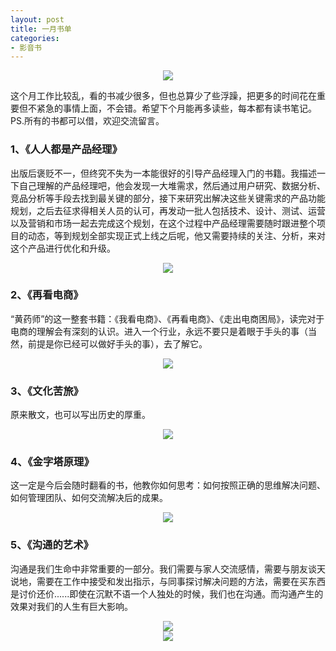 ```yaml
---
layout: post
title: 一月书单
categories:
- 影音书
---
```

<CENTER><IMG SRC="http://i12.tietuku.com/770b9704b8f182ed.png"></CENTER>

这个月工作比较乱，看的书减少很多，但也总算少了些浮躁，把更多的时间花在重要但不紧急的事情上面，不会错。希望下个月能再多读些，每本都有读书笔记。PS.所有的书都可以借，欢迎交流留言。

### 1、《人人都是产品经理》

出版后褒贬不一，但终究不失为一本能很好的引导产品经理入门的书籍。我描述一下自己理解的产品经理吧，他会发现一大堆需求，然后通过用户研究、数据分析、竞品分析等手段去找到最关键的部分，接下来研究出解决这些关键需求的产品功能规划，之后去征求得相关人员的认可，再发动一批人包括技术、设计、测试、运营以及营销和市场一起去完成这个规划，在这个过程中产品经理需要随时跟进整个项目的动态，等到规划全部实现正式上线之后呢，他又需要持续的关注、分析，来对这个产品进行优化和升级。

<CENTER><IMG SRC="http://i12.tietuku.com/04ff81ab491dea81.png"></CENTER>

### 2、《再看电商》

“黄药师”的这一整套书籍：《我看电商》、《再看电商》、《走出电商困局》，读完对于电商的理解会有深刻的认识。进入一个行业，永远不要只是着眼于手头的事（当然，前提是你已经可以做好手头的事），去了解它。

<CENTER><IMG SRC="http://i12.tietuku.com/fb90f1c651bd1b02.png"></CENTER>

### 3、《文化苦旅》
原来散文，也可以写出历史的厚重。

<CENTER><IMG SRC="http://i12.tietuku.com/bd1705a446e18c32.png"></CENTER>

### 4、《金字塔原理》
这一定是今后会随时翻看的书，他教你如何思考：如何按照正确的思维解决问题、如何管理团队、如何交流解决后的成果。

<CENTER><IMG SRC="http://i12.tietuku.com/aac2f25d32820d11.png"></CENTER>

### 5、《沟通的艺术》
沟通是我们生命中非常重要的一部分。我们需要与家人交流感情，需要与朋友谈天说地，需要在工作中接受和发出指示，与同事探讨解决问题的方法，需要在买东西是讨价还价......即使在沉默不语一个人独处的时候，我们也在沟通。而沟通产生的效果对我们的人生有巨大影响。

<CENTER><IMG SRC="http://i12.tietuku.com/4e8b6fc3ef228222.png"></CENTER>

<center><img src="http://i.imgur.com/v85NzKV.jpg"></center>